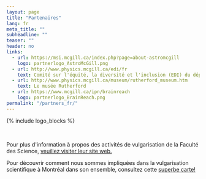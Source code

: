 ```yaml
---
layout: page
title: "Partenaires"
lang: fr
meta_title: ""
subheadline: ""
teaser: ""
header: no
links:
  - url: https://msi.mcgill.ca/index.php?page=about-astromcgill
    logo: partnerlogo_AstroMcGill.png
  - url: http://www.physics.mcgill.ca/edi/fr
    text: Comité sur l'équité, la diversité et l'inclusion (EDI) du département de physique
  - url: http://www.physics.mcgill.ca/museum/rutherford_museum.htm
    text: Le musée Rutherford
  - url: https://www.mcgill.ca/ipn/brainreach
    logo: partnerlogo_BrainReach.png
permalink: "/partners_fr/"
---
```


{% include logo_blocks %}

<br>

<p>Pour plus d'information à propos des activités de vulgarisation de la Faculté des Science, <a href="http://www.mcgill.ca/science/outreach">veuillez visiter leur site web.</a></p>

<p>Pour découvrir comment nous sommes impliquées dans la vulgarisation scientifique à Montréal dans son ensemble, consultez cette <a href="https://storymaps.arcgis.com/stories/310463ae12ae4a8292dab1f6adb86a9b">superbe carte!</a></p>

<!--
WiP has been replaced by the EDI committee. OLD: 
  - url: https://wipmcgill.wixsite.com/wipmcgill
    logo: partnerlogo_wip.png
    text: Women in Physics at McGill University
-->
